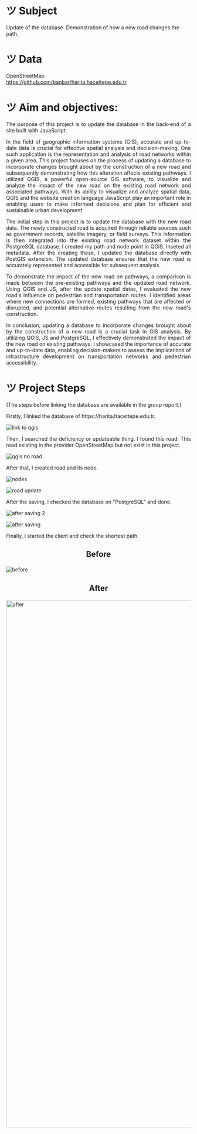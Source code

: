 # ツ Subject 
Update of the database. Demonstration of how a new road changes the path. 

# ツ Data
OpenStreetMap<br />https://github.com/banbar/harita.hacettepe.edu.tr

# ツ Aim and objectives:

<p align="justify">The purpose of this project is to update the database in the back-end of a site built with JavaScript.</p>

<p align="justify">In the field of geographic information systems (GIS), accurate and up-to-date data is crucial for effective spatial analysis and decision-making. One such application is the representation and analysis of road networks within a given area. This project focuses on the process of updating a database to incorporate changes brought about by the construction of a new road and subsequently demonstrating how this alteration affects existing pathways. I utilized QGIS, a powerful open-source GIS software, to visualize and analyze the impact of the new road on the existing road network and associated pathways. With its ability to visualize and analyze spatial data, QGIS and the website creation language JavaScript play an important role in enabling users to make informed decisions and plan for efficient and sustainable urban development.</p>

<p align="justify">The initial step in this project is to update the database with the new road data. The newly constructed road is acquired through reliable sources such as government records, satellite imagery, or field surveys. This information is then integrated into the existing road network dataset within the PostgreSQL database. I created my path and node point in QGIS. Inseted all metadata. After the creating these, I updated the database directly with PostGIS extension. The updated database ensures that the new road is accurately represented and accessible for subsequent analysis.</p>

<p align="justify">To demonstrate the impact of the new road on pathways, a comparison is made between the pre-existing pathways and the updated road network. Using QGIS and JS, after the update spatial datas, I evaluated the new road's influence on pedestrian and transportation routes. I identified areas where new connections are formed, existing pathways that are affected or disrupted, and potential alternative routes resulting from the new road's construction.</p>

<p align="justify">In conclusion, updating a database to incorporate changes brought about by the construction of a new road is a crucial task in GIS analysis. By utilizing QGIS, JS and PostgreSQL, I effectively demonstrated the impact of the new road on existing pathways. I showcased the importance of accurate and up-to-date data, enabling decision-makers to assess the implications of infrastructure development on transportation networks and pedestrian accessibility.</p>

# ツ Project Steps
<p align="justify">(The steps before linking the database are available in the group report.)</p>
<p align="justify">Firstly, I linked the database of https://harita.hacettepe.edu.tr.</p>

![link to qgis](https://github.com/GMT-352/final-project-individual-alperencatak/assets/118128475/669b064f-fbe0-4a09-9389-b657e8c5e100)

<p align="justify">Then, I searched the deficiency or updateable thing. I found this road. This road existing in the provider OpenStreetMap but not exist in this project.</p>

![qgis no road](https://github.com/GMT-352/final-project-individual-alperencatak/assets/118128475/426d481d-d75c-43fb-bcbd-368244e5d3ef)

<p align="justify">After that, I created road and its node.</p>

![nodes](https://github.com/GMT-352/final-project-individual-alperencatak/assets/118128475/6174641c-4dcb-4fb9-b77e-a303089e9e8f)

![road update](https://github.com/GMT-352/final-project-individual-alperencatak/assets/118128475/44b5def7-ff20-4139-97a7-bb456d36011e)

<p align="justify">After the saving, I checked the database on "PostgreSQL" and done.</p>

![after saving 2](https://github.com/GMT-352/final-project-individual-alperencatak/assets/118128475/fa18dcc3-9940-4c4f-ac55-96a8a0381523)

![after saving](https://github.com/GMT-352/final-project-individual-alperencatak/assets/118128475/3439c204-72bf-4283-9b91-d1e851185259)

<p align="justify">Finally, I started the client and check the shortest path.</p>

## <p align="center"> Before
![before](https://github.com/GMT-352/final-project-individual-alperencatak/assets/118128475/8ed812ea-b683-4ec6-8825-241d1439a120)
## <p align="center"> After
<img width="1440" alt="after" src="https://github.com/GMT-352/final-project-individual-alperencatak/assets/118128475/c78db56f-45c5-4e22-841c-a2b2be9ecdc3">
